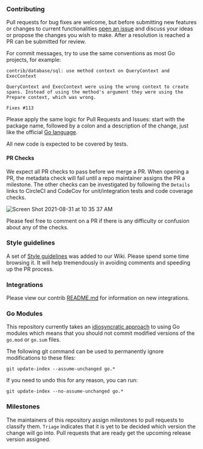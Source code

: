 ### Contributing

Pull requests for bug fixes are welcome, but before submitting new features or changes to current functionalities [open an issue](https://github.com/DataDog/dd-trace-go/issues/new)
and discuss your ideas or propose the changes you wish to make. After a resolution is reached a PR can be submitted for review.

For commit messages, try to use the same conventions as most Go projects, for example:
```
contrib/database/sql: use method context on QueryContext and ExecContext

QueryContext and ExecContext were using the wrong context to create
spans. Instead of using the method's argument they were using the
Prepare context, which was wrong.

Fixes #113
```
Please apply the same logic for Pull Requests and Issues: start with the package name, followed by a colon and a description of the change, just like
the official [Go language](https://github.com/golang/go/pulls).

All new code is expected to be covered by tests.

#### PR Checks

We expect all PR checks to pass before we merge a PR. When opening a PR, the metadata check will fail until a repo maintainer assigns the PR a milestone. The other checks can be investigated by following the `Details` links to CircleCI and CodeCov for unit/integration tests and code coverage checks.

![Screen Shot 2021-08-31 at 10 35 37 AM](https://user-images.githubusercontent.com/1819836/131533266-7c87305d-37df-4bd5-a9ea-6fb8e51e4b50.png)

Please feel free to comment on a PR if there is any difficulty or confusion about any of the checks.

### Style guidelines

A set of [Style guidelines](https://github.com/DataDog/dd-trace-go/wiki/Style-guidelines) was added to our Wiki. Please spend some time browsing it.
It will help tremendously in avoiding comments and speeding up the PR process.


### Integrations

Please view our contrib [README.md](contrib/README.md) for information on new integrations.

### Go Modules

This repository currently takes an [idiosyncratic approach](https://github.com/DataDog/dd-trace-go/issues/810) to using Go modules which means that you should not commit modified versions of the `go.mod` or `go.sum` files.

The following git command can be used to permanently ignore modifications to these files:

```
git update-index --assume-unchanged go.*
```

If you need to undo this for any reason, you can run:

```
git update-index --no-assume-unchanged go.*
```

### Milestones

The maintainers of this repository assign milestones to pull requests to classify them. `Triage` indicates that it is yet to be decided which version the change will go into. Pull requests that are ready get the upcoming release version assigned.
